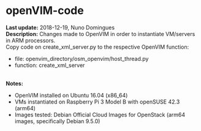 # openVIM-code

**Last update:** 2018-12-19, Nuno Domingues<br/>
**Description:** Changes made to OpenVIM in order to instantiate VM/servers in ARM processors.<br/>
Copy code on create_xml_server.py to the respective OpenVIM function:<br/>
* file: openvim_directory/osm_openvim/host_thread.py<br/>
* function: create_xml_server<br/><br/>

**Notes:**
- OpenVIM installed on Ubuntu 16.04 (x86_64)
- VMs instantiated on Raspberry Pi 3 Model B with openSUSE 42.3 (arm64)
- Images tested: Debian Official Cloud Images for OpenStack (arm64 images, specifically Debian 9.5.0)


